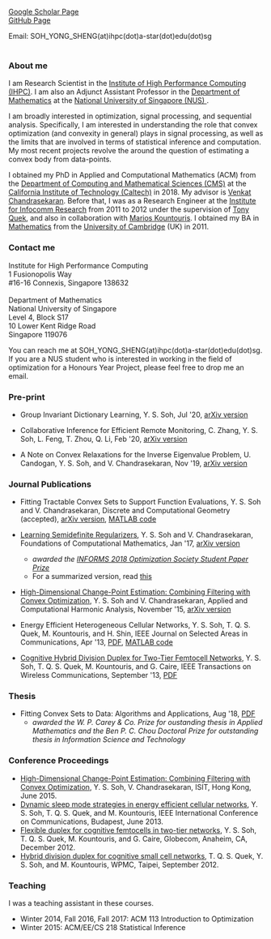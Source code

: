 
<a href="https://scholar.google.com/citations?user=OPntcXsAAAAJ&hl=en">Google Scholar Page</a> <br>
<a href="https://github.com/yssoh">GitHub Page</a> <br>

Email: SOH_YONG_SHENG(at)ihpc(dot)a-star(dot)edu(dot)sg <br><br>


### About me

I am Research Scientist in the <a href="http://www.a-star.edu.sg/ihpc">Institute of High Performance Computing (IHPC)</a>.  I am also an Adjunct Assistant Professor in the <a href="https://www.math.nus.edu.sg/"> Department of Mathematics</a> at the <a href="http://nus.edu.sg/"> National University of Singapore (NUS) </a>.  

I am broadly interested in optimization, signal processing, and sequential analysis.  Specifically, I am interested in understanding the role that convex optimization (and convexity in general) plays in signal processing, as well as the limits that are involved in terms of statistical inference and computation.  My most recent projects revolve the around the question of estimating a convex body from data-points.

I obtained my PhD in Applied and Computational Mathematics (ACM) from the <a href = "http://www.cms.caltech.edu/">Department of Computing and Mathematical Sciences (CMS)</a> at the <a href="http://www.caltech.edu/">California Institute of Technology (Caltech)</a> in 2018. My advisor is <a href="http://users.cms.caltech.edu/~venkatc/">Venkat Chandrasekaran</a>.  Before that, I was as a Research Engineer at the <a href = "http://www.i2r.a-star.edu.sg/">Institute for Infocomm Research</a> from 2011 to 2012 under the supervision of <a href="http://people.sutd.edu.sg/~tonyquek/">Tony Quek</a>, and also in collaboration with <a href = "http://scholar.google.com/citations?user=QG9iXtUAAAAJ&hl=en">Marios Kountouris</a>.  I obtained my BA in <a href = "http://www.maths.cam.ac.uk/">Mathematics</a> from the <a href = "http://www.cam.ac.uk/">University of Cambridge</a> (UK) in 2011.

### Contact me
Institute for High Performance Computing<br>
1 Fusionopolis Way <br>
#16-16 Connexis, Singapore 138632 <br><br>
Department of Mathematics <br>
National University of Singapore <br>
Level 4, Block S17 <br>
10 Lower Kent Ridge Road <br>
Singapore 119076

You can reach me at SOH_YONG_SHENG(at)ihpc(dot)a-star(dot)edu(dot)sg.  If you are a NUS student who is interested in working in the field of optimization for a Honours Year Project, please feel free to drop me an email.

### Pre-print

* Group Invariant Dictionary Learning, Y. S. Soh, Jul '20, <a href = "https://arxiv.org/abs/2007.07550">arXiv version</a>

* Collaborative Inference for Efficient Remote Monitoring, C. Zhang, Y. S. Soh, L. Feng, T. Zhou, Q. Li, Feb '20, <a href = "https://arxiv.org/abs/2002.04759">arXiv version</a>

* A Note on Convex Relaxations for the Inverse Eigenvalue Problem, U. Candogan, Y. S. Soh, and V. Chandrasekaran, Nov '19, <a href = "https://arxiv.org/abs/1911.02225">arXiv version</a>

### Journal Publications

* Fitting Tractable Convex Sets to Support Function Evaluations, Y. S. Soh and V. Chandrasekaran, Discrete and Computational Geometry (accepted), <a href = "http://arxiv.org/abs/1903.04194">arXiv version</a>, <a href = "http://github.com/yssoh/cvxreg">MATLAB code</a>

* <a href = "http://link.springer.com/article/10.1007/s10208-018-9386-z">Learning Semidefinite Regularizers</a>, Y. S. Soh and V. Chandrasekaran, Foundations of Computational Mathematics, Jan '17, <a href = "http://arxiv.org/abs/1701.01207">arXiv version</a>
  * <i>awarded the <a href ="http://www.informs.org/Recognizing-Excellence/Community-Prizes/Optimization-Society/Optimization-Society-Student-Paper-Prize">INFORMS 2018 Optimization Society Student Paper Prize</a></i>
  * For a summarized version, read <a href = "https://github.com/yssoh/informs18_sdpdl/raw/master/informs18_sdpdl.pdf">this</a>
  
* <a href = "http://www.sciencedirect.com/science/article/pii/S1063520315001542">High-Dimensional Change-Point Estimation: Combining Filtering with Convex Optimization</a>, Y. S. Soh and V. Chandrasekaran, Applied and Computational Harmonic Analysis, November '15, <a href = "http://arxiv.org/abs/1412.3731">arXiv version</a>

* Energy Efficient Heterogeneous Cellular Networks, Y. S. Soh, T. Q. S. Quek, M. Kountouris, and H. Shin, IEEE Journal on Selected Areas in Communications, Apr '13, <a href = "SQKS_JSAC13.pdf">PDF</a>, <a href = "http://github.com/yssoh/green_hcn">MATLAB code</a>

* <a href = "http://ieeexplore.ieee.org/xpl/articleDetails.jsp?arnumber=6594782">Cognitive Hybrid Division Duplex for Two-Tier Femtocell Networks</a>, Y. S. Soh, T. Q. S. Quek, M. Kountouris, and G. Caire, IEEE Transactions on Wireless Communications, September '13, <a href = "SQKC_TWC13.pdf">PDF</a>

### Thesis

* Fitting Convex Sets to Data: Algorithms and Applications, Aug '18, <a href = "http://thesis.library.caltech.edu/11208/1/YongSheng_Soh_2019.pdf">PDF</a>
  * <i>awarded the W. P. Carey & Co. Prize for oustanding thesis in Applied Mathematics and the Ben P. C. Chou Doctoral Prize for outstanding thesis in Information Science and Technology</i>

### Conference Proceedings

* <a href = "http://ieeexplore.ieee.org/xpls/abs_all.jsp?arnumber=7282435&tag=1"> High-Dimensional Change-Point Estimation: Combining Filtering with Convex Optimization</a>, Y. S. Soh, V. Chandrasekaran, ISIT, Hong Kong, June 2015.
* <a href = "http://ieeexplore.ieee.org/xpls/abs_all.jsp?arnumber=6655024&tag=1">Dynamic sleep mode strategies in energy efficient cellular networks</a>, Y. S. Soh, T. Q. S. Quek, and M. Kountouris, IEEE International Conference on Communications, Budapest, June 2013.
* <a href="http://ieeexplore.ieee.org/xpls/abs_all.jsp?arnumber=6503443">Flexible duplex for cognitive femtocells in two-tier networks</a>, Y. S. Soh, T. Q. S. Quek, M. Kountouris, and G. Caire, Globecom, Anaheim, CA, December 2012.
* <a href = "http://ieeexplore.ieee.org/xpls/abs_all.jsp?arnumber=6398710">Hybrid division duplex for cognitive small cell networks</a>, T. Q. S. Quek, Y. S. Soh, and M. Kountouris, WPMC, Taipei, September 2012.

### Teaching
I was a teaching assistant in these courses.
- Winter 2014, Fall 2016, Fall 2017: ACM 113 Introduction to Optimization
- Winter 2015: ACM/EE/CS 218 Statistical Inference
